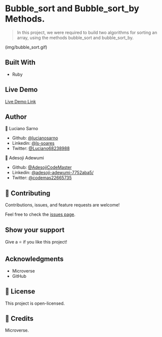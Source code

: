 # Bubble_sort and Bubble_sort_by Methods.

> In this project, we were required to build two algorithms for sorting an array, using the methods bubble_sort and bubble_sort_by.

(img/bubble_sort.gif)

## Built With

- Ruby

## Live Demo

[Live Demo Link](https://repl.it/repls/GreatIllSolaris#main.rb)

## Author

👤 Luciano Sarno

- Github: [@lucianosarno](https://github.com/lucianosarno)
- Linkedin: [@ls-soares](https://www.linkedin.com/in/ls-soares/)
- Twitter: [@Luciano68238988](https://twitter.com/Luciano68238988)

👤 Adesoji Adewumi

- Github: [@AdesojiCodeMaster](https://github.com/AdesojiCodeMaster)
- Linkedin: [@adesoji-adewumi-7752aba5/](https://www.linkedin.com/in/adesoji-adewumi-7752aba5/)
- Twitter: [@codemas22665735](https://twitter.com/codemas22665735)

## 🤝 Contributing

Contributions, issues, and feature requests are welcome!

Feel free to check the [issues page](issues/).

## Show your support

Give a ⭐️ if you like this project!

## Acknowledgments

- Microverse
- GitHub

## 📝 License

This project is open-licensed.

## 📝 Credits
Microverse.

